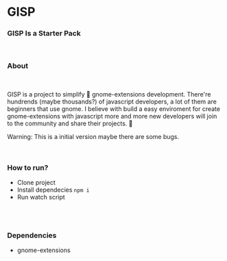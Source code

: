 # GISP

### GISP Is a Starter Pack

<br/>

### About

<br/>


GISP is a project to simplify 🙏 gnome-extensions development. There're hundrends (maybe thousands?) of javascript developers, a lot of them are beginners that use gnome. I believe with build a easy enviroment for create gnome-extensions with javascript more and more new developers will join to the community and share their projects. 🥺

Warning: This is a initial version maybe there are some bugs. 

<br/>

### How to run?

* Clone project
* Install dependecies `npm i`
* Run watch script

<br/>
<br/>

### Dependencies

* gnome-extensions

